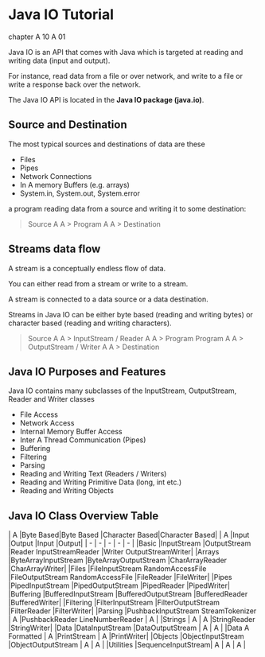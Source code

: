 # Java IO Tutorial
chapter A 10 A 01

Java IO is an API that comes with Java which is targeted at reading and writing data (input and output). 

For instance, read data from a file or over network, and write to a file or write a response back over the network.

The Java IO API is located in the **Java IO package (java.io)**.

## Source and Destination

The most typical sources and destinations of data are these

* Files
* Pipes
* Network Connections
* In A memory Buffers (e.g. arrays)
* System.in, System.out, System.error

a program reading data from a source and writing it to some destination:

> Source  A  A > Program   A  A > Destination

## Streams data flow 

A stream is a conceptually endless flow of data. 

You can either read from a stream or write to a stream. 

A stream is connected to a data source or a data destination. 

Streams in Java IO can be either byte based (reading and writing bytes) or character based (reading and writing characters).


> Source  A  A > InputStream / Reader   A  A > Program
> Program   A  A > OutputStream / Writer   A  A >  Destination

## Java IO Purposes and Features

Java IO contains many subclasses of the InputStream, OutputStream, Reader and Writer classes

* File Access
* Network Access
* Internal Memory Buffer Access
* Inter A Thread Communication (Pipes)
* Buffering
* Filtering
* Parsing
* Reading and Writing Text (Readers / Writers)
* Reading and Writing Primitive Data (long, int etc.)
* Reading and Writing Objects


## Java IO Class Overview Table

|  A 	|Byte Based|Byte Based	|Character Based|Character Based|
|  A 	|Input	|Output	|Input	|Output|
| - | - | - | - | - |
|Basic	|InputStream	|OutputStream	|Reader InputStreamReader	|Writer OutputStreamWriter|
|Arrays	|ByteArrayInputStream	|ByteArrayOutputStream	|CharArrayReader	|CharArrayWriter|
|Files	|FileInputStream RandomAccessFile	|FileOutputStream RandomAccessFile	|FileReader	|FileWriter|
|Pipes	|PipedInputStream	|PipedOutputStream	|PipedReader	|PipedWriter|
|Buffering	|BufferedInputStream	|BufferedOutputStream	|BufferedReader	|BufferedWriter|
|Filtering	|FilterInputStream	|FilterOutputStream	|FilterReader	|FilterWriter|
|Parsing	|PushbackInputStream StreamTokenizer |	  A  	|PushbackReader LineNumberReader	 | A  |
|Strings	 |  A 	| 	 A |StringReader	|StringWriter|
|Data	|DataInputStream	|DataOutputStream	 	|  A | A  |
|Data  A  Formatted | A 	|PrintStream	 |	 A |PrintWriter|
|Objects	|ObjectInputStream	|ObjectOutputStream	 	 | A  | A  |
|Utilities	|SequenceInputStream|  A | A | A |
 


